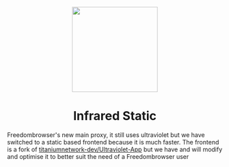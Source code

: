 <p align="center"><img src="https://raw.githubusercontent.com/freedombrowser/Infrared/main/src/public/ir.png" height="200"></p>

<h1 align="center">Infrared Static</h1>

Freedombrowser's new main proxy, it still uses ultraviolet but we have switched to a static based frontend because it is much faster. The frontend is a fork of [titaniumnetwork-dev/Ultraviolet-App](https://github.com/titaniumnetwork-dev/Ultraviolet-App/) but we have and will modify and optimise it to better suit the need of a Freedombrowser user


